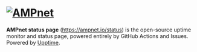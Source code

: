 # [![AMPnet](https://ampnet.io/assets/images/logo-amp.png)](https://ampnet.io)

**AMPnet status page** (https://ampnet.io/status) is the open-source uptime monitor and status page, powered entirely by GitHub Actions and Issues. Powered by [Upptime](https://github.com/upptime/upptime).
